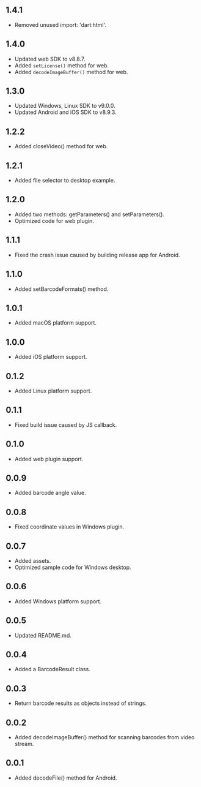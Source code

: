 ## 1.4.1
* Removed unused import: 'dart:html'.

## 1.4.0
* Updated web SDK to v8.8.7.
* Added `setLicense()` method for web.
* Added `decodeImageBuffer()` method for web.

## 1.3.0
* Updated Windows, Linux SDK to v9.0.0.
* Updated Android and iOS SDK to v8.9.3.

## 1.2.2
* Added closeVideo() method for web.

## 1.2.1
* Added file selector to desktop example.

## 1.2.0
* Added two methods: getParameters() and setParameters().
* Optimized code for web plugin.

## 1.1.1
* Fixed the crash issue caused by building release app for Android.

## 1.1.0
* Added setBarcodeFormats() method.

## 1.0.1
* Added macOS platform support.

## 1.0.0
* Added iOS platform support.

## 0.1.2
* Added Linux platform support.

## 0.1.1
* Fixed build issue caused by JS callback.

## 0.1.0
* Added web plugin support.

## 0.0.9
* Added barcode angle value.

## 0.0.8
* Fixed coordinate values in Windows plugin.

## 0.0.7
* Added assets.
* Optimized sample code for Windows desktop.

## 0.0.6
* Added Windows platform support.

## 0.0.5
* Updated README.md.

## 0.0.4
* Added a BarcodeResult class.

## 0.0.3
* Return barcode results as objects instead of strings.

## 0.0.2
* Added decodeImageBuffer() method for scanning barcodes from video stream.

## 0.0.1

* Added decodeFile() method for Android.
